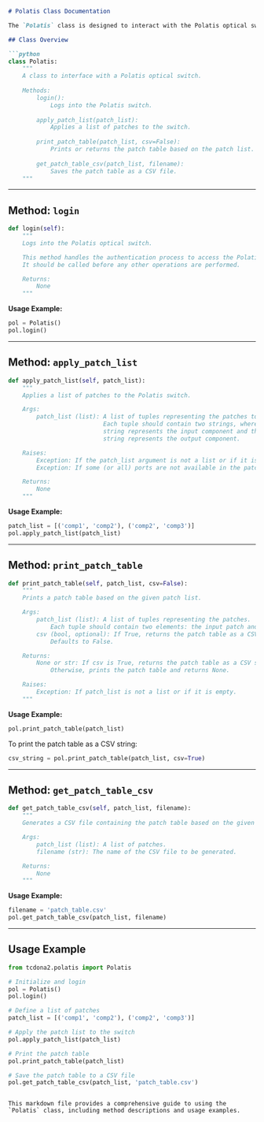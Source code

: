 
```markdown
# Polatis Class Documentation

The `Polatis` class is designed to interact with the Polatis optical switch, providing methods to apply patch lists, print patch tables, and save patch table information in a CSV format.

## Class Overview

```python
class Polatis:
    """
    A class to interface with a Polatis optical switch.
    
    Methods:
        login(): 
            Logs into the Polatis switch.
            
        apply_patch_list(patch_list): 
            Applies a list of patches to the switch.
            
        print_patch_table(patch_list, csv=False): 
            Prints or returns the patch table based on the patch list.
            
        get_patch_table_csv(patch_list, filename): 
            Saves the patch table as a CSV file.
    """
```

---

## Method: `login`

```python
def login(self):
    """
    Logs into the Polatis optical switch.

    This method handles the authentication process to access the Polatis switch.
    It should be called before any other operations are performed.

    Returns:
        None
    """
```

**Usage Example:**

```python
pol = Polatis()
pol.login()
```

---

## Method: `apply_patch_list`

```python
def apply_patch_list(self, patch_list):
    """
    Applies a list of patches to the Polatis switch.

    Args:
        patch_list (list): A list of tuples representing the patches to be applied. 
                           Each tuple should contain two strings, where the first 
                           string represents the input component and the second 
                           string represents the output component.

    Raises:
        Exception: If the patch_list argument is not a list or if it is empty.
        Exception: If some (or all) ports are not available in the patch_list.

    Returns:
        None
    """
```

**Usage Example:**

```python
patch_list = [('comp1', 'comp2'), ('comp2', 'comp3')]
pol.apply_patch_list(patch_list)
```

---

## Method: `print_patch_table`

```python
def print_patch_table(self, patch_list, csv=False):
    """
    Prints a patch table based on the given patch list.

    Args:
        patch_list (list): A list of tuples representing the patches.
            Each tuple should contain two elements: the input patch and the output patch.
        csv (bool, optional): If True, returns the patch table as a CSV string.
            Defaults to False.

    Returns:
        None or str: If csv is True, returns the patch table as a CSV string.
            Otherwise, prints the patch table and returns None.

    Raises:
        Exception: If patch_list is not a list or if it is empty.
    """
```

**Usage Example:**

```python
pol.print_patch_table(patch_list)
```

To print the patch table as a CSV string:

```python
csv_string = pol.print_patch_table(patch_list, csv=True)
```

---

## Method: `get_patch_table_csv`

```python
def get_patch_table_csv(self, patch_list, filename):
    """
    Generates a CSV file containing the patch table based on the given patch list.

    Args:
        patch_list (list): A list of patches.
        filename (str): The name of the CSV file to be generated.

    Returns:
        None
    """
```

**Usage Example:**

```python
filename = 'patch_table.csv'
pol.get_patch_table_csv(patch_list, filename)
```

---

## Usage Example

```python
from tcdona2.polatis import Polatis

# Initialize and login
pol = Polatis()
pol.login()

# Define a list of patches
patch_list = [('comp1', 'comp2'), ('comp2', 'comp3')]

# Apply the patch list to the switch
pol.apply_patch_list(patch_list)

# Print the patch table
pol.print_patch_table(patch_list)

# Save the patch table to a CSV file
pol.get_patch_table_csv(patch_list, 'patch_table.csv')
```
```

This markdown file provides a comprehensive guide to using the `Polatis` class, including method descriptions and usage examples.